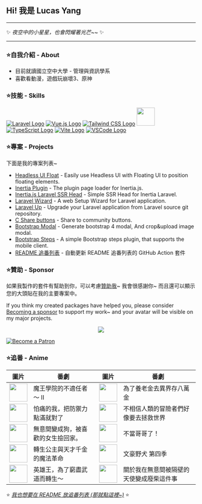 ## Hi! 我是 Lucas Yang

---

✨ *夜空中的小星星，也會閃耀著光芒~~* ✨

---

### ⭐自我介紹 - About

* 目前就讀國立空中大學 - 管理與資訊學系
* 喜歡看動漫，遊戲玩崩壞3、原神

### ⭐技能 - Skills

[![Laravel Logo](https://skillicons.dev/icons?i=laravel&theme=light)](https://laravel.com/)
[![Vue.js Logo](https://skillicons.dev/icons?i=vue&theme=light)](https://vuejs.org/)
[![Tailwind CSS Logo](https://skillicons.dev/icons?i=tailwind&theme=light)](https://tailwindcss.com/)
<a href="https://inertiajs.com/"><img src="https://lucas-yang.vercel.app/images/inertiajs-logo-rounded.svg" width="48" height="48"></a>
[![TypeScript Logo](https://skillicons.dev/icons?i=ts)](https://www.typescriptlang.org/)
[![Vite Logo](https://skillicons.dev/icons?i=vite&theme=light)](https://vitejs.dev/)
[![VSCode Logo](https://skillicons.dev/icons?i=vscode&theme=light)](https://code.visualstudio.com/)

### ⭐專案 - Projects

下面是我的專案列表~

* [Headless UI Float](https://github.com/ycs77/headlessui-float) - Easily use Headless UI with Floating UI to position floating elements.
* [Inertia Plugin](https://github.com/ycs77/inertia-plugin) - The plugin page loader for Inertia.js.
* [Inertia.js Laravel SSR Head](https://github.com/ycs77/inertia-laravel-ssr-head) - Simple SSR Head for Inertia Laravel.
* [Laravel Wizard](https://github.com/ycs77/laravel-wizard) - A web Setup Wizard for Laravel application.
* [Laravel Up](https://laravel-up.vercel.app/) - Upgrade your Laravel application from Laravel source git repository.
* [C Share buttons](https://github.com/ycs77/jquery-plugin-c-share) - Share to community buttons.
* [Bootstrap Modal](https://github.com/ycs77/jquery-plugin-bsModal) - Generate bootstrap 4 modal, And crop&upload image modal.
* [Bootstrap Steps](https://github.com/ycs77/bootstrap-steps) - A simple Bootstrap steps plugin, that supports the mobile client.
* [README 追番列表](https://github.com/ycs77/readme-anime-list) - 自動更新 README 追番列表的 GitHub Action 套件

### ⭐贊助 - Sponsor

如果我製作的套件有幫助到你，可以考慮[贊助我](https://www.patreon.com/ycs77)~ 我會很感謝你~ 而且還可以顯示您的大頭貼在我的主要專案中。

If you think my created packages have helped you, please consider [Becoming a sponsor](https://www.patreon.com/ycs77) to support my work~ and your avatar will be visible on my major projects.

<p align="center">
  <a href="https://www.patreon.com/ycs77">
    <img src="https://cdn.jsdelivr.net/gh/ycs77/static/sponsors.svg"/>
  </a>
</p>

<a href="https://www.patreon.com/ycs77">
  <img src="https://c5.patreon.com/external/logo/become_a_patron_button.png" alt="Become a Patron" />
</a>

<br />

### ⭐追番 - Anime

| 圖片 | 番劇 | 圖片 | 番劇 |
| --- | --- | --- | --- |
| [<img src="https://lain.bgm.tv/r/100/pic/cover/l/5e/85/330054_86gc8.jpg" width="48">](https://lain.bgm.tv/pic/cover/l/5e/85/330054_86gc8.jpg) | 魔王學院的不適任者～ Ⅱ | [<img src="https://lain.bgm.tv/r/100/pic/cover/l/76/d1/393217_yhCbh.jpg" width="48">](https://lain.bgm.tv/pic/cover/l/76/d1/393217_yhCbh.jpg) | 為了養老金去異界存八萬金 |
| [<img src="https://lain.bgm.tv/r/100/pic/cover/l/a5/3c/302766_Vqzpu.jpg" width="48">](https://lain.bgm.tv/pic/cover/l/a5/3c/302766_Vqzpu.jpg) | 怕痛的我，把防禦力點滿就對了 | [<img src="https://lain.bgm.tv/r/100/pic/cover/l/be/9a/346425_J8iC6.jpg" width="48">](https://lain.bgm.tv/pic/cover/l/be/9a/346425_J8iC6.jpg) | 不相信人類的冒險者們好像要去拯救世界 |
| [<img src="https://lain.bgm.tv/r/100/pic/cover/l/83/d3/374319_JSG4d.jpg" width="48">](https://lain.bgm.tv/pic/cover/l/83/d3/374319_JSG4d.jpg) | 無意間變成狗，被喜歡的女生撿回家。 | [<img src="https://lain.bgm.tv/r/100/pic/cover/l/7e/ca/378862_PSRrl.jpg" width="48">](https://lain.bgm.tv/pic/cover/l/7e/ca/378862_PSRrl.jpg) | 不當哥哥了！ |
| [<img src="https://lain.bgm.tv/r/100/pic/cover/l/fd/3c/395714_5EeZx.jpg" width="48">](https://lain.bgm.tv/pic/cover/l/fd/3c/395714_5EeZx.jpg) | 轉生公主與天才千金的魔法革命 | [<img src="https://lain.bgm.tv/r/100/pic/cover/l/9f/66/356413_6vqvY.jpg" width="48">](https://lain.bgm.tv/pic/cover/l/9f/66/356413_6vqvY.jpg) | 文豪野犬 第四季 |
| [<img src="https://lain.bgm.tv/r/100/pic/cover/l/ec/a2/360345_62C67.jpg" width="48">](https://lain.bgm.tv/pic/cover/l/ec/a2/360345_62C67.jpg) | 英雄王，為了窮盡武道而轉生～ | [<img src="https://lain.bgm.tv/r/100/pic/cover/l/37/d1/364822_q6Tm5.jpg" width="48">](https://lain.bgm.tv/pic/cover/l/37/d1/364822_q6Tm5.jpg) | 關於我在無意間被隔壁的天使變成廢柴這件事 |

⭐ *[我也想要在 README 放追番列表 (那就點這裡~)](https://github.com/ycs77/readme-anime-list)* ⭐
